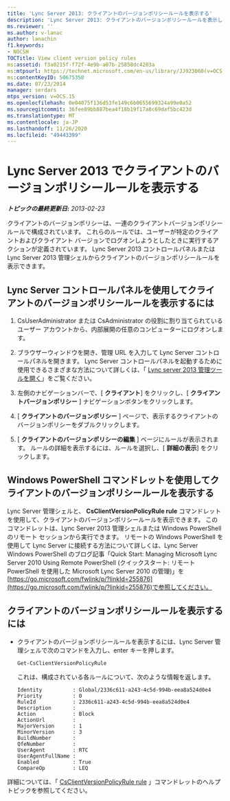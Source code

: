 ```yaml
---
title: 'Lync Server 2013: クライアントのバージョンポリシールールを表示する'
description: 'Lync Server 2013: クライアントのバージョンポリシールールを表示します。'
ms.reviewer: ''
ms.author: v-lanac
author: lanachin
f1.keywords:
- NOCSH
TOCTitle: View client version policy rules
ms:assetid: f3a0215f-f72f-4e9b-a07b-25858dc4203a
ms:mtpsurl: https://technet.microsoft.com/en-us/library/JJ923060(v=OCS.15)
ms:contentKeyID: 50675350
ms.date: 07/23/2014
manager: serdars
mtps_version: v=OCS.15
ms.openlocfilehash: 0e04075f136d53fe149c6b0655699324a99e0a52
ms.sourcegitcommit: 36fee89bb887bea4f18b19f17a8c69daf5bc423d
ms.translationtype: MT
ms.contentlocale: ja-JP
ms.lasthandoff: 11/26/2020
ms.locfileid: "49443399"
---
```

# <a name="view-client-version-policy-rules-in-lync-server-2013"></a>Lync Server 2013 でクライアントのバージョンポリシールールを表示する

<div data-xmlns="http://www.w3.org/1999/xhtml">

<div class="topic" data-xmlns="http://www.w3.org/1999/xhtml" data-msxsl="urn:schemas-microsoft-com:xslt" data-cs="https://msdn.microsoft.com/">

<div data-asp="https://msdn2.microsoft.com/asp">



</div>

<div id="mainSection">

<div id="mainBody">

<span> </span>

_**トピックの最終更新日:** 2013-02-23_

クライアントのバージョンポリシーは、一連のクライアントバージョンポリシールールで構成されています。 これらのルールでは、ユーザーが特定のクライアントおよびクライアント バージョンでログオンしようとしたときに実行するアクションが定義されています。 Lync Server 2013 コントロールパネルまたは Lync Server 2013 管理シェルからクライアントのバージョンポリシールールを表示できます。

<div>

## <a name="to-view-client-version-policy-rules-by-using-lync-server-control-panel"></a>Lync Server コントロールパネルを使用してクライアントのバージョンポリシールールを表示するには

1.  CsUserAdministrator または CsAdministrator の役割に割り当てられているユーザー アカウントから、内部展開の任意のコンピューターにログオンします。

2.  ブラウザーウィンドウを開き、管理 URL を入力して Lync Server コントロールパネルを開きます。 Lync Server コントロールパネルを起動するために使用できるさまざまな方法について詳しくは、「 [Lync server 2013 管理ツールを開く](lync-server-2013-open-lync-server-administrative-tools.md)」をご覧ください。

3.  左側のナビゲーションバーで、[ **クライアント**] をクリックし、[ **クライアントバージョンポリシー** ] ナビゲーションボタンをクリックします。

4.  [ **クライアントのバージョンポリシー** ] ページで、表示するクライアントのバージョンポリシーをダブルクリックします。

5.  [ **クライアントのバージョンポリシーの編集** ] ページにルールが表示されます。 ルールの詳細を表示するには、ルールを選択し、[ **詳細の表示**] をクリックします。

</div>

<div>

## <a name="viewing-client-version-policy-rules-by-using-windows-powershell-cmdlets"></a>Windows PowerShell コマンドレットを使用してクライアントのバージョンポリシールールを表示する

Lync Server 管理シェルと、 **CsClientVersionPolicyRule rule** コマンドレットを使用して、クライアントのバージョンポリシールールを表示できます。 このコマンドレットは、Lync Server 2013 管理シェルまたは Windows PowerShell のリモート セッションから実行できます。 リモートの Windows PowerShell を使用して Lync Server に接続する方法について詳しくは、Lync Server Windows PowerShell のブログ記事「Quick Start: Managing Microsoft Lync Server 2010 Using Remote PowerShell (クイックスタート: リモート PowerShell を使用した Microsoft Lync Server 2010 の管理)」を[https://go.microsoft.com/fwlink/p/?linkId=255876](https://go.microsoft.com/fwlink/p/?linkid=255876)で参照してください。

<div>

## <a name="to-view-client-version-policy-rules"></a>クライアントのバージョンポリシールールを表示するには

  - クライアントのバージョンポリシールールを表示するには、Lync Server 管理シェルで次のコマンドを入力し、enter キーを押します。
    
        Get-CsClientVersionPolicyRule
    
    これは、構成されている各ルールについて、次のような情報を返します。
    
        Identity          : Global/2336c611-a243-4c5d-994b-eea8a524d0e4
        Priority          : 0
        RuleId            : 2336c611-a243-4c5d-994b-eea8a524d0e4
        Description       :
        Action            : Block
        ActionUrl         :
        MajorVersion      : 1
        MinorVersion      : 3
        BuildNumber       :
        QfeNumber         :
        UserAgent         : RTC
        UserAgentFullName :
        Enabled           : True
        CompareOp         : LEQ

</div>

詳細については、「 [CsClientVersionPolicyRule rule](https://docs.microsoft.com/powershell/module/skype/Get-CsClientVersionPolicyRule) 」コマンドレットのヘルプトピックを参照してください。

</div>

</div>

<span> </span>

</div>

</div>

</div>

